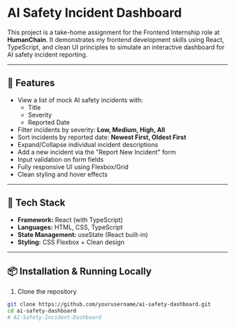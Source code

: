 # AI Safety Incident Dashboard

This project is a take-home assignment for the Frontend Internship role at **HumanChain**. It demonstrates my frontend development skills using React, TypeScript, and clean UI principles to simulate an interactive dashboard for AI safety incident reporting.

---

## 🚀 Features

- View a list of mock AI safety incidents with:
  - Title
  - Severity
  - Reported Date
- Filter incidents by severity: **Low, Medium, High, All**
- Sort incidents by reported date: **Newest First, Oldest First**
- Expand/Collapse individual incident descriptions
- Add a new incident via the "Report New Incident" form
- Input validation on form fields
- Fully responsive UI using Flexbox/Grid
- Clean styling and hover effects

---

## 🔧 Tech Stack

- **Framework:** React (with TypeScript)
- **Languages:** HTML, CSS, TypeScript
- **State Management:** useState (React built-in)
- **Styling:** CSS Flexbox + Clean design

---

## 📦 Installation & Running Locally

1. Clone the repository

```bash
git clone https://github.com/yourusername/ai-safety-dashboard.git
cd ai-safety-dashboard
#   A I - S a f e t y - I n c i d e n t - D a s h b o a r d  
 